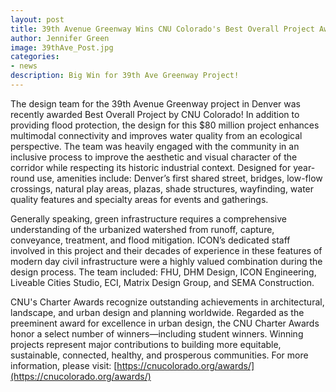 ```yaml
---
layout: post
title: 39th Avenue Greenway Wins CNU Colorado's Best Overall Project Award 2020
author: Jennifer Green
image: 39thAve_Post.jpg
categories:
- news
description: Big Win for 39th Ave Greenway Project!
---
```


The design team for the 39th Avenue Greenway project in Denver was recently awarded Best Overall Project by CNU Colorado! In addition to providing flood protection, the design for this $80 million project enhances multimodal connectivity and improves water quality from an ecological perspective. The team was heavily engaged with the community in an inclusive process to improve the aesthetic and visual character of the corridor while respecting its historic industrial context. Designed for year-round use, amenities include: Denver’s first shared street, bridges, low-flow crossings, natural play areas, plazas, shade structures, wayfinding, water quality features and specialty areas for events and gatherings.

Generally speaking, green infrastructure requires a comprehensive understanding of the urbanized watershed from runoff, capture, conveyance, treatment, and flood mitigation. ICON’s dedicated staff involved in this project and their decades of experience in these features of modern day civil infrastructure were a highly valued combination during the design process. The team included: FHU, DHM Design, ICON Engineering, Liveable Cities Studio, ECI, Matrix Design Group, and SEMA Construction.

CNU's Charter Awards recognize outstanding achievements in architectural, landscape, and urban design and planning worldwide. Regarded as the preeminent award for excellence in urban design, the CNU Charter Awards honor a select number of winners—including student winners. Winning projects represent major contributions to building more equitable, sustainable, connected, healthy, and prosperous communities. For more information, please visit: [https://cnucolorado.org/awards/](https://cnucolorado.org/awards/)
